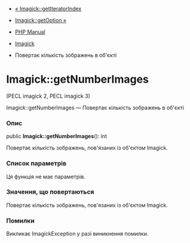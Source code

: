 - [« Imagick::getIteratorIndex](imagick.getiteratorindex.md)
- [Imagick::getOption »](imagick.getoption.md)

- [PHP Manual](index.md)
- [Imagick](class.imagick.md)
- Повертає кількість зображень в об'єкті

# Imagick::getNumberImages

(PECL imagick 2, PECL imagick 3)

Imagick::getNumberImages — Повертає кількість зображень в об'єкті

### Опис

public **Imagick::getNumberImages**(): int

Повертає кількість зображень, пов'язаних із об'єктом Imagick.

### Список параметрів

Ця функція не має параметрів.

### Значення, що повертаються

Повертає кількість зображень, пов'язаних із об'єктом Imagick.

### Помилки

Викликає ImagickException у разі виникнення помилки.
